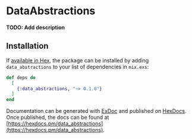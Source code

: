 # DataAbstractions

**TODO: Add description**

## Installation

If [available in Hex](https://hex.pm/docs/publish), the package can be installed
by adding `data_abstractions` to your list of dependencies in `mix.exs`:

```elixir
def deps do
  [
    {:data_abstractions, "~> 0.1.0"}
  ]
end
```

Documentation can be generated with [ExDoc](https://github.com/elixir-lang/ex_doc)
and published on [HexDocs](https://hexdocs.pm). Once published, the docs can
be found at [https://hexdocs.pm/data_abstractions](https://hexdocs.pm/data_abstractions).

